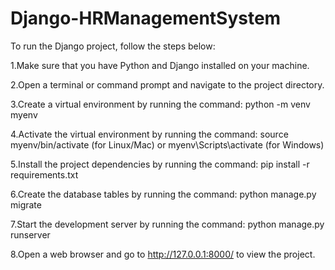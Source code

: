 # Django-HRManagementSystem

To run the Django project, follow the steps below:

1.Make sure that you have Python and Django installed on your machine.

2.Open a terminal or command prompt and navigate to the project directory.

3.Create a virtual environment by running the command:
python -m venv myenv

4.Activate the virtual environment by running the command:
source myenv/bin/activate (for Linux/Mac) or myenv\Scripts\activate (for Windows)

5.Install the project dependencies by running the command:
pip install -r requirements.txt

6.Create the database tables by running the command:
python manage.py migrate

7.Start the development server by running the command:
python manage.py runserver

8.Open a web browser and go to http://127.0.0.1:8000/ to view the project.


